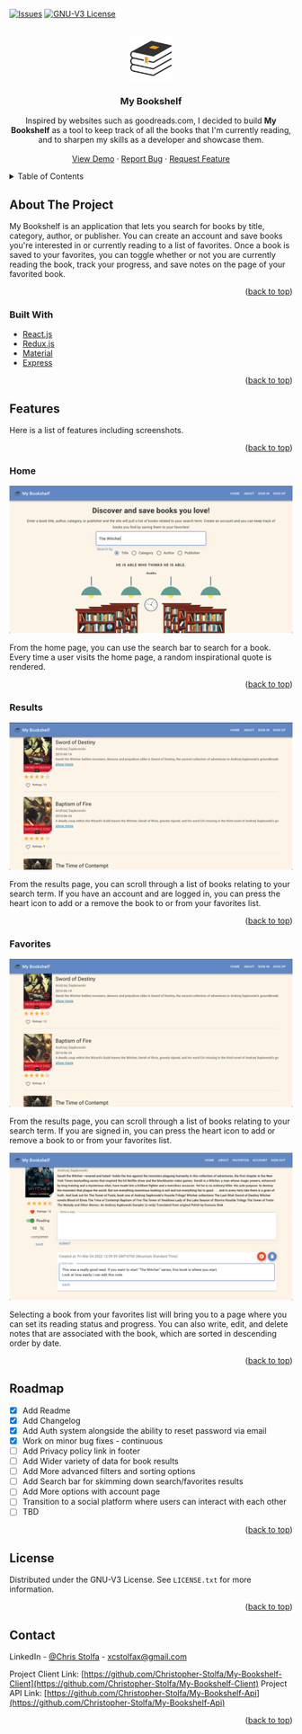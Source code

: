 <div id="top"></div>

[![Issues][issues-shield]][issues-url]
[![GNU-V3 License][license-shield]][license-url]

<!-- PROJECT LOGO -->
<br />
<div align="center">
  <a href="https://my-bookshelf-app.site/">
    <img src="images/logo.svg" alt="Logo" width="80" height="80">
  </a>

  <h3 align="center">My Bookshelf</h3>

  <p align="center">
    Inspired by websites such as goodreads.com, I decided to build <strong>My Bookshelf</strong> as a tool to keep track of all the books that I'm currently reading, and to sharpen my skills as a developer and showcase them.
    <br />
    <br />
    <a href="https://my-bookshelf-app.site/">View Demo</a>
    ·
    <a href="https://github.com/Christopher-Stolfa/My-Bookshelf-Client/issues/">Report Bug</a>
    ·
    <a href="https://github.com/Christopher-Stolfa/My-Bookshelf-Client/issues/">Request Feature</a>
  </p>
</div>

<!-- TABLE OF CONTENTS -->
<details>
  <summary>Table of Contents</summary>
  <ol>
    <li>
      <a href="#about-the-project">About The Project</a>
      <ul>
        <li><a href="#built-with">Built With</a></li>
      </ul>
    </li>
    <li>
      <a href="#features">Features</a>
      <ul>
        <li><a href="#home">Home</a></li>
        <li><a href="#results">Results</a></li>
        <li><a href="#favorites">Favorites</a></li>
      </ul>
    </li>
    <li><a href="#roadmap">Roadmap</a></li>
    <li><a href="#license">License</a></li>
    <li><a href="#contact">Contact</a></li>
  </ol>
</details>

<!-- ABOUT THE PROJECT -->

## About The Project

My Bookshelf is an application that lets you search for books by title, category, author, or publisher. You can create an account and save books you're interested in or currently reading to a list of favorites. Once a book is saved to your favorites, you can toggle whether or not you are currently reading the book, track your progress, and save notes on the page of your favorited book.

<p align="right">(<a href="#top">back to top</a>)</p>

### Built With

- [React.js](https://reactjs.org/)
- [Redux.js](https://redux.js.org/)
- [Material](https://mui.com/)
- [Express](https://expressjs.com/)

<p align="right">(<a href="#top">back to top</a>)</p>

<!-- USAGE EXAMPLES -->

## Features

Here is a list of features including screenshots.

<p align="right">(<a href="#top">back to top</a>)</p>

### Home

![Home Page Screen Shot][home-screenshot]

From the home page, you can use the search bar to search for a book. Every time a user visits the home page, a random inspirational quote is rendered.

<p align="right">(<a href="#top">back to top</a>)</p>

### Results

![Results Page Screen Shot][results-screenshot]

From the results page, you can scroll through a list of books relating to your search term. If you have an account and are logged in, you can press the heart icon to add or a remove the book to or from your favorites list.

<p align="right">(<a href="#top">back to top</a>)</p>

### Favorites

![Favorites Page Screen Shots][results-screenshot]

From the results page, you can scroll through a list of books relating to your search term. If you are signed in, you can press the heart icon to add or remove a book to or from your favorites list.

![Favorite Page Screen Shot][editnotes-screenshot]

Selecting a book from your favorites list will bring you to a page where you can set its reading status and progress. You can also write, edit, and delete notes that are associated with the book, which are sorted in descending order by date.

<p align="right">(<a href="#top">back to top</a>)</p>

<!-- ROADMAP -->

## Roadmap

- [x] Add Readme
- [x] Add Changelog
- [x] Add Auth system alongside the ability to reset password via email
- [x] Work on minor bug fixes - continuous
- [ ] Add Privacy policy link in footer
- [ ] Add Wider variety of data for book results
- [ ] Add More advanced filters and sorting options
- [ ] Add Search bar for skimming down search/favorites results
- [ ] Add More options with account page
- [ ] Transition to a social platform where users can interact with each other
- [ ] TBD

<p align="right">(<a href="#top">back to top</a>)</p>

<!-- LICENSE -->

## License

Distributed under the GNU-V3 License. See `LICENSE.txt` for more information.

<p align="right">(<a href="#top">back to top</a>)</p>

<!-- CONTACT -->

## Contact

LinkedIn - [@Chris Stolfa](https://www.linkedin.com/in/christopher-stolfa-49a4a0178/) - xcstolfax@gmail.com

Project Client Link: [https://github.com/Christopher-Stolfa/My-Bookshelf-Client](https://github.com/Christopher-Stolfa/My-Bookshelf-Client)
Project API Link: [https://github.com/Christopher-Stolfa/My-Bookshelf-Api](https://github.com/Christopher-Stolfa/My-Bookshelf-Api)

<p align="right">(<a href="#top">back to top</a>)</p>

<!-- MARKDOWN LINKS & IMAGES -->
<!-- https://www.markdownguide.org/basic-syntax/#reference-style-links -->

[issues-url]: https://github.com/Christopher-Stolfa/My-Bookshelf-Client/issues
[issues-shield]: https://img.shields.io/github/issues/Christopher-Stolfa/My-Bookshelf-Client
[license-url]: https://github.com/Christopher-Stolfa/My-Bookshelf-Client/blob/main/LICENSE
[license-shield]: https://img.shields.io/github/license/Christopher-Stolfa/My-Bookshelf-Client
[home-screenshot]: images/home-screenshot.png
[results-screenshot]: images/results-screenshot.png
[signin-screenshot]: images/signin-screenshot.png
[favorites-screenshot]: images/favorites-screenshot.png
[signup-screenshot]: images/signup-screenshot.png
[resetpass-screenshot]: images/resetpass-screenshot.png
[editnotes-screenshot]: images/editnotes-screenshot.png
